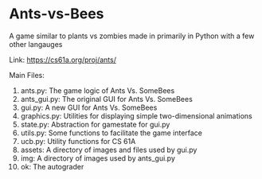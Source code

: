 # Ants-vs-Bees
A game similar to plants vs zombies made in primarily in Python with a few other langauges

<a>Link: https://cs61a.org/proj/ants/</a>

Main Files:

<ol>
<li>ants.py: The game logic of Ants Vs. SomeBees</li>
<li>ants_gui.py: The original GUI for Ants Vs. SomeBees</li>
<li>gui.py: A new GUI for Ants Vs. SomeBees</li>
<li>graphics.py: Utilities for displaying simple two-dimensional animations</li>
<li>state.py: Abstraction for gamestate for gui.py</li>
<li>utils.py: Some functions to facilitate the game interface</li>
<li>ucb.py: Utility functions for CS 61A</li>
<li>assets: A directory of images and files used by gui.py</li>
<li>img: A directory of images used by ants_gui.py</li>
<li>ok: The autograder</li>
</ol>

